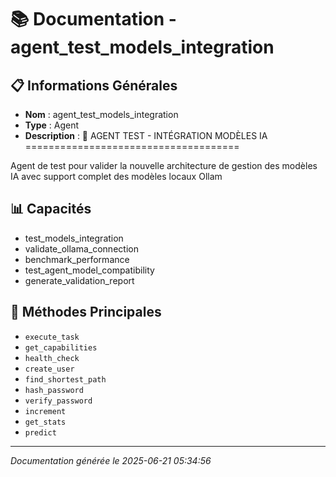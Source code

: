 # 📚 Documentation - agent_test_models_integration

## 📋 Informations Générales
- **Nom** : agent_test_models_integration
- **Type** : Agent
- **Description** : 🧪 AGENT TEST - INTÉGRATION MODÈLES IA
=====================================

Agent de test pour valider la nouvelle architecture de gestion des modèles IA
avec support complet des modèles locaux Ollam

## 📊 Capacités
- test_models_integration
- validate_ollama_connection
- benchmark_performance
- test_agent_model_compatibility
- generate_validation_report

## 🔧 Méthodes Principales
- `execute_task`
- `get_capabilities`
- `health_check`
- `create_user`
- `find_shortest_path`
- `hash_password`
- `verify_password`
- `increment`
- `get_stats`
- `predict`

---
*Documentation générée le 2025-06-21 05:34:56*
